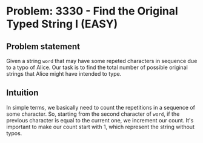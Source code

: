 # Problem: 3330 - Find the Original Typed String I (EASY)

## Problem statement

Given a string `word` that may have some repeted characters in sequence due to a typo of Alice. Our task is to find the total number of possible original strings that Alice might have intended to type.

## Intuition

In simple terms, we basically need to count the repetitions in a sequence of some character. So, starting from the second character of `word`, if the previous character is equal to the current one, we increment our count. It's important to make our count start with $1$, which represent the string without typos.